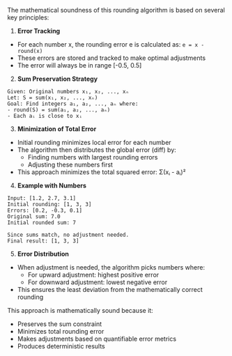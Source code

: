 The mathematical soundness of this rounding algorithm is based on several key principles:

1. **Error Tracking**
- For each number x, the rounding error e is calculated as: `e = x - round(x)`
- These errors are stored and tracked to make optimal adjustments
- The error will always be in range [-0.5, 0.5]

2. **Sum Preservation Strategy**
```
Given: Original numbers x₁, x₂, ..., xₙ
Let: S = sum(x₁, x₂, ..., xₙ)
Goal: Find integers a₁, a₂, ..., aₙ where:
- round(S) = sum(a₁, a₂, ..., aₙ)
- Each aᵢ is close to xᵢ
```

3. **Minimization of Total Error**
- Initial rounding minimizes local error for each number
- The algorithm then distributes the global error (diff) by:
    - Finding numbers with largest rounding errors
    - Adjusting these numbers first
- This approach minimizes the total squared error: Σ(xᵢ - aᵢ)²

4. **Example with Numbers**
```
Input: [1.2, 2.7, 3.1]
Initial rounding: [1, 3, 3]
Errors: [0.2, -0.3, 0.1]
Original sum: 7.0
Initial rounded sum: 7

Since sums match, no adjustment needed.
Final result: [1, 3, 3]
```

5. **Error Distribution**
- When adjustment is needed, the algorithm picks numbers where:
    - For upward adjustment: highest positive error
    - For downward adjustment: lowest negative error
- This ensures the least deviation from the mathematically correct rounding

This approach is mathematically sound because it:
- Preserves the sum constraint
- Minimizes total rounding error
- Makes adjustments based on quantifiable error metrics
- Produces deterministic results